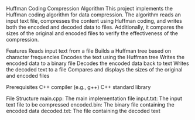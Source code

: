 Huffman Coding Compression Algorithm
This project implements the Huffman coding algorithm for data compression. The algorithm reads an input text file, compresses the content using Huffman coding, and writes both the encoded and decoded data to files. Additionally, it compares the sizes of the original and encoded files to verify the effectiveness of the compression.

Features
Reads input text from a file
Builds a Huffman tree based on character frequencies
Encodes the text using the Huffman tree
Writes the encoded data to a binary file
Decodes the encoded data back to text
Writes the decoded text to a file
Compares and displays the sizes of the original and encoded files

Prerequisites
C++ compiler (e.g., g++)
C++ standard library

File Structure
main.cpp: The main implementation file
input.txt: The input text file to be compressed
encoded.bin: The binary file containing the encoded data
decoded.txt: The file containing the decoded text
